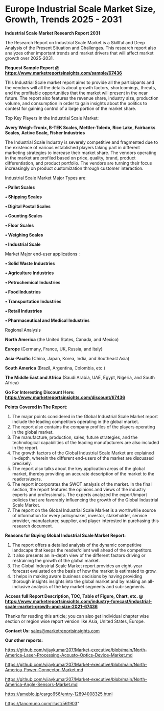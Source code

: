 # Europe Industrial Scale Market Size, Growth, Trends 2025 - 2031

<strong>Industrial Scale Market Research Report 2031</strong>

The Research Report on Industrial Scale Market is a Skillful and Deep Analysis of the Present Situation and Challenges. This research report also analyzes other important trends and market drivers that will affect market growth over 2025-2031.

<strong>Request Sample Report @ <a href=https://www.marketreportsinsights.com/sample/67436>https://www.marketreportsinsights.com/sample/67436</a></strong>

This Industrial Scale market report aims to provide all the participants and the vendors will all the details about growth factors, shortcomings, threats, and the profitable opportunities that the market will present in the near future. The report also features the revenue share, industry size, production volume, and consumption in order to gain insights about the politics to contest for gaining control of a large portion of the market share.

Top Key Players in the Industrial Scale Market:

<strong>Avery Weigh-Tronix, B-TEK Scales, Mettler-Toledo, Rice Lake, Fairbanks Scales, Active Scale, Fisher Industries</strong>

The Industrial Scale Industry is severely competitive and fragmented due to the existence of various established players taking part in different marketing strategies to increase their market share. The vendors operating in the market are profiled based on price, quality, brand, product differentiation, and product portfolio. The vendors are turning their focus increasingly on product customization through customer interaction.

Industrial Scale Market Major Types are:

<strong>• Pallet Scales

• Shipping Scales

• Digital Postal Scales

• Counting Scales

• Floor Scales

• Weighing Scales

• Industrial Scale</strong>

Market Major end-user applications :

<strong>• Solid Waste Industries

• Agriculture Industries

• Petrochemical Industries

• Food Industries

• Transportation Industries

• Retail Industries

• Pharmaceutical and Medical Industries</strong>

Regional Analysis

</u><strong><b>North America</b></strong> (the United States, Canada, and Mexico)

<strong><b>Europe </b></strong>(Germany, France, UK, Russia, and Italy)

<strong><b>Asia-Pacific</b></strong> (China, Japan, Korea, India, and Southeast Asia)

<strong><b>South America</b></strong> (Brazil, Argentina, Colombia, etc.)

<strong><b>The Middle East and Africa</b></strong> (Saudi Arabia, UAE, Egypt, Nigeria, and South Africa)

<strong>Go For Interesting Discount Here: <a href=https://www.marketreportsinsights.com/discount/67436>https://www.marketreportsinsights.com/discount/67436</a></strong>

<strong>Points Covered in The Report:</strong>
<ol>
  <li>The major points considered in the Global Industrial Scale Market report include the leading competitors operating in the global market.</li>
  <li>The report also contains the company profiles of the players operating in the global market.</li>
  <li>The manufacture, production, sales, future strategies, and the technological capabilities of the leading manufacturers are also included in the report.</li>
  <li>The growth factors of the Global Industrial Scale Market are explained in-depth, wherein the different end-users of the market are discussed precisely.</li>
  <li>The report also talks about the key application areas of the global market, thereby providing an accurate description of the market to the readers/users.</li>
  <li>The report incorporates the SWOT analysis of the market. In the final section, the report features the opinions and views of the industry experts and professionals. The experts analyzed the export/import policies that are favorably influencing the growth of the Global Industrial Scale Market.</li>
  <li>The report on the Global Industrial Scale Market is a worthwhile source of information for every policymaker, investor, stakeholder, service provider, manufacturer, supplier, and player interested in purchasing this research document.</li>
</ol>
<strong>Reasons for Buying Global Industrial Scale Market Report:</strong>

<ol>
  <li>The report offers a detailed analysis of the dynamic competitive landscape that keeps the reader/client well ahead of the competitors.</li>
  <li>It also presents an in-depth view of the different factors driving or restraining the growth of the global market.</li>
  <li>The Global Industrial Scale Market report provides an eight-year forecast evaluated on the basis of how the market is estimated to grow.</li>
  <li>It helps in making aware business decisions by having providing thorough insights insights into the global market and by making an all-inclusive analysis of the key market segments and sub-segments.</li>
</ol>
<strong>Access full Report Description, TOC, Table of Figure, Chart, etc. @ <a href=https://www.marketreportsinsights.com/industry-forecast/industrial-scale-market-growth-and-size-2021-67436>https://www.marketreportsinsights.com/industry-forecast/industrial-scale-market-growth-and-size-2021-67436</a></strong>


Thanks for reading this article; you can also get individual chapter wise section or region wise report version like Asia, United States, Europe.

<strong>Contact Us:</strong>
sales@marketreportsinsights.com

<strong>Our other reports:</strong>

<a href=https://github.com/vijaykumar207/Market-executive/blob/main/North-America-Laser-Processing-Acousto-Optics-Device-Market.md>https://github.com/vijaykumar207/Market-executive/blob/main/North-America-Laser-Processing-Acousto-Optics-Device-Market.md</a>

<a href=https://github.com/vijaykumar207/Market-executive/blob/main/North-America-Power-Connector-Market.md>https://github.com/vijaykumar207/Market-executive/blob/main/North-America-Power-Connector-Market.md</a>

<a href=https://github.com/vijaykumar207/Market-executive/blob/main/North-America-Angle-Sensors-Market.md>https://github.com/vijaykumar207/Market-executive/blob/main/North-America-Angle-Sensors-Market.md</a>

<a href=https://ameblo.jp/cargo656/entry-12894008325.html>https://ameblo.jp/cargo656/entry-12894008325.html</a>

<a href=https://tanomuno.com/illust/561903>https://tanomuno.com/illust/561903</a>"
